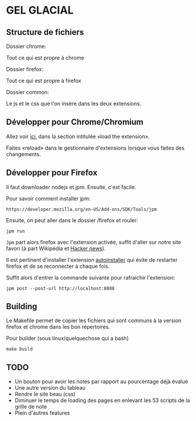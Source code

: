 # GEL GLACIAL

## Structure de fichiers

Dossier chrome:

Tout ce qui est propre à chrome

Dossier firefox:

Tout ce qui est propre à firefox

Dossier common:

Le js et le css que l'on insère dans les deux extensions.

## Développer pour Chrome/Chromium

Allez voir [ici](https://developer.chrome.com/extensions/getstarted), dans la section intitulée «load the extension».

Faites «reload» dans le gestionnaire d'extensions lorsque vous faites des changements.

## Développer pour Firefox

Il faut downloader nodejs et jpm. Ensuite, c'est facile.

Pour savoir comment installer jpm:

    https://developer.mozilla.org/en-US/Add-ons/SDK/Tools/jpm

Ensuite, on peut aller dans le dossier /firefox et rouler:

    jpm run

`Jpm` part alors firefox avec l'extension activée, suffit d'aller sur notre site favori (à part Wikipédia et [Hacker news](http://news.ycombinator.com)).

Il est pertinent d'installer l'extension [autoinstaller](https://addons.mozilla.org/en-US/firefox/addon/autoinstaller/) qui évite de restarter firefox et de se reconnecter à chaque fois.

Suffit alors d'entrer la commande suivante pour rafraichir l'extension:

    jpm post --post-url http://localhost:8888

## Building

Le Makefile permet de copier les fichiers qui sont communs à la version firefox et chrome dans les bon répertoires.

Pour builder (sous linux/quelquechose qui a bash)

    make build

## TODO

* Un bouton pour avoir les notes par rapport au pourcentage déjà évalué
* Une autre version du tableau
* Rendre le site beau (css)
* Diminuer le temps de loading des pages en enlevant les 53 scripts de la grille de note
* Plein d'autres features
